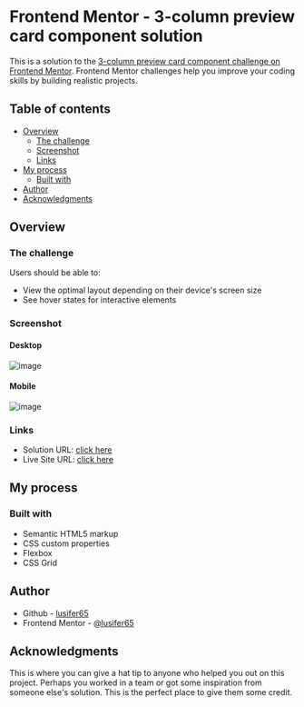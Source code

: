 # Frontend Mentor - 3-column preview card component solution

This is a solution to the [3-column preview card component challenge on Frontend Mentor](https://www.frontendmentor.io/challenges/3column-preview-card-component-pH92eAR2-). Frontend Mentor challenges help you improve your coding skills by building realistic projects. 

## Table of contents

- [Overview](#overview)
  - [The challenge](#the-challenge)
  - [Screenshot](#screenshot)
  - [Links](#links)
- [My process](#my-process)
  - [Built with](#built-with)
- [Author](#author)
- [Acknowledgments](#acknowledgments)


## Overview

### The challenge

Users should be able to:

- View the optimal layout depending on their device's screen size
- See hover states for interactive elements

### Screenshot
#### Desktop 
![image](https://github.com/lusifer65/Frontend_challenge/assets/42277681/964e4bfd-16ca-4f7c-8808-2121cb594287)

#### Mobile
![image](https://github.com/lusifer65/Frontend_challenge/assets/42277681/4e6319ea-a6f5-4449-9ba6-1e5cfd69469d)


### Links

- Solution URL: [click here](https://github.com/lusifer65/Frontend_challenge/tree/master/3-column-preview-card-component-main)
- Live Site URL: [click here](https://three-column-preview-card-component-beryl.vercel.app/)

## My process

### Built with

- Semantic HTML5 markup
- CSS custom properties
- Flexbox
- CSS Grid 

## Author

- Github - [lusifer65](https://github.com/lusifer65/)
- Frontend Mentor - [@lusifer65](https://www.frontendmentor.io/profile/lusifer65)


## Acknowledgments

This is where you can give a hat tip to anyone who helped you out on this project. Perhaps you worked in a team or got some inspiration from someone else's solution. This is the perfect place to give them some credit.

